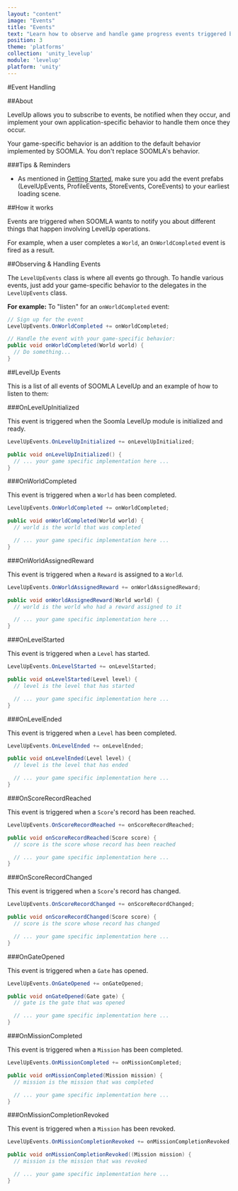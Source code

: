 ```yaml
---
layout: "content"
image: "Events"
title: "Events"
text: "Learn how to observe and handle game progress events triggered by unity3d-levelup to customize your game-specific behavior."
position: 3
theme: 'platforms'
collection: 'unity_levelup'
module: 'levelup'
platform: 'unity'
---
```


#Event Handling

##About

LevelUp allows you to subscribe to events, be notified when they occur, and implement your own application-specific behavior to handle them once they occur.

<div class="info-box">Your game-specific behavior is an addition to the default behavior implemented by SOOMLA. You don't replace SOOMLA's behavior.</div>

###Tips & Reminders

- As mentioned in [Getting Started](/unity/levelup/Levelup_GettingStarted), make sure you add the event prefabs (LevelUpEvents, ProfileEvents, StoreEvents, CoreEvents) to your earliest loading scene.


##How it works

Events are triggered when SOOMLA wants to notify you about different things that happen involving LevelUp operations.

For example, when a user completes a `World`, an `OnWorldCompleted` event is fired as a result.

##Observing & Handling Events

The `LevelUpEvents` class is where all events go through. To handle various events, just add your game-specific behavior to the delegates in the `LevelUpEvents` class.

**For example:** To "listen" for an `onWorldCompleted` event:

``` cs
// Sign up for the event
LevelUpEvents.OnWorldCompleted += onWorldCompleted;

// Handle the event with your game-specific behavior:
public void onWorldCompleted(World world) {
  // Do something...
}
```

##LevelUp Events

This is a list of all events of SOOMLA LevelUp and an example of how to listen to them:

###OnLevelUpInitialized

This event is triggered when the Soomla LevelUp module is initialized and ready.

``` cs
LevelUpEvents.OnLevelUpInitialized += onLevelUpInitialized;

public void onLevelUpInitialized() {
  // ... your game specific implementation here ...
}
```  

###OnWorldCompleted

This event is triggered when a `World` has been completed.

``` cs
LevelUpEvents.OnWorldCompleted += onWorldCompleted;

public void onWorldCompleted(World world) {
  // world is the world that was completed

  // ... your game specific implementation here ...
}
```

###OnWorldAssignedReward

This event is triggered when a `Reward` is assigned to a `World`.

``` cs
LevelUpEvents.OnWorldAssignedReward += onWorldAssignedReward;

public void onWorldAssignedReward(World world) {
  // world is the world who had a reward assigned to it

  // ... your game specific implementation here ...
}
```  

###OnLevelStarted

This event is triggered when a `Level` has started.

``` cs
LevelUpEvents.OnLevelStarted += onLevelStarted;

public void onLevelStarted(Level level) {
  // level is the level that has started

  // ... your game specific implementation here ...
}
```

###OnLevelEnded

This event is triggered when a `Level` has been completed.

``` cs
LevelUpEvents.OnLevelEnded += onLevelEnded;

public void onLevelEnded(Level level) {
  // level is the level that has ended

  // ... your game specific implementation here ...
}
```

###OnScoreRecordReached

This event is triggered when a `Score`'s record has been reached.

``` cs
LevelUpEvents.OnScoreRecordReached += onScoreRecordReached;

public void onScoreRecordReached(Score score) {
  // score is the score whose record has been reached

  // ... your game specific implementation here ...
}
```

###OnScoreRecordChanged

This event is triggered when a `Score`'s record has changed.

``` cs
LevelUpEvents.OnScoreRecordChanged += onScoreRecordChanged;

public void onScoreRecordChanged(Score score) {
  // score is the score whose record has changed

  // ... your game specific implementation here ...
}
```

###OnGateOpened

This event is triggered when a `Gate` has opened.

``` cs
LevelUpEvents.OnGateOpened += onGateOpened;

public void onGateOpened(Gate gate) {
  // gate is the gate that was opened

  // ... your game specific implementation here ...
}
```

###OnMissionCompleted

This event is triggered when a `Mission` has been completed.

``` cs
LevelUpEvents.OnMissionCompleted += onMissionCompleted;

public void onMissionCompleted(Mission mission) {
  // mission is the mission that was completed

  // ... your game specific implementation here ...
}
```

###OnMissionCompletionRevoked

This event is triggered when a `Mission` has been revoked.

``` cs
LevelUpEvents.OnMissionCompletionRevoked += onMissionCompletionRevoked;

public void onMissionCompletionRevoked((Mission mission) {
  // mission is the mission that was revoked

  // ... your game specific implementation here ...
}
```
